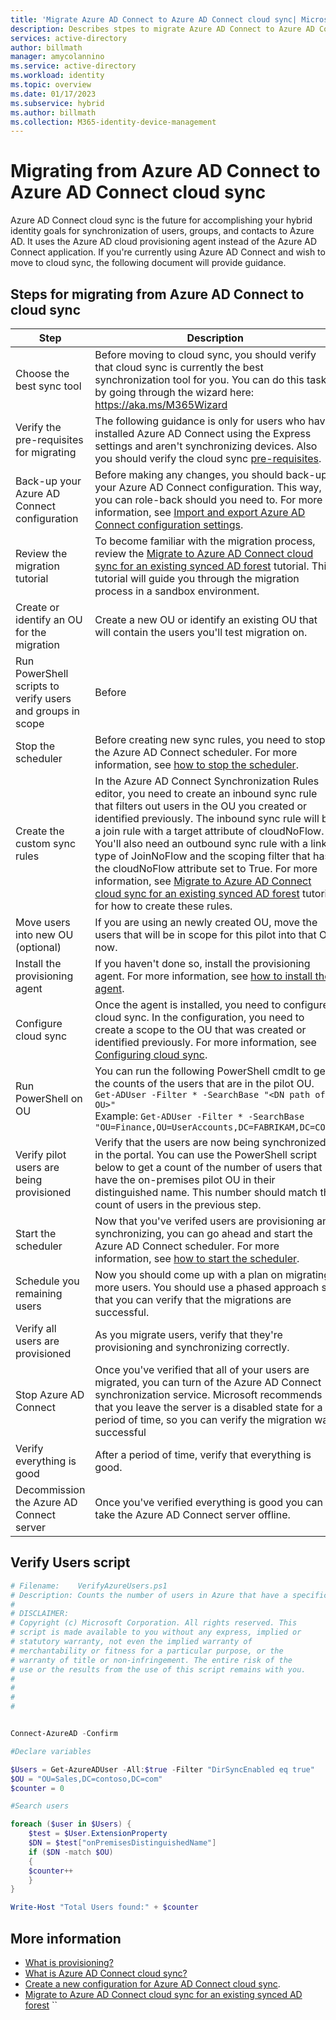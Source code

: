 ```yaml
---
title: 'Migrate Azure AD Connect to Azure AD Connect cloud sync| Microsoft Docs'
description: Describes stpes to migrate Azure AD Connect to Azure AD Connect cloud sync.
services: active-directory
author: billmath
manager: amycolannino
ms.service: active-directory
ms.workload: identity
ms.topic: overview
ms.date: 01/17/2023
ms.subservice: hybrid
ms.author: billmath
ms.collection: M365-identity-device-management
---
```



# Migrating from Azure AD Connect to Azure AD Connect cloud sync

Azure AD Connect cloud sync is the future for accomplishing your hybrid identity goals for synchronization of users, groups, and contacts to Azure AD.  It uses the Azure AD cloud provisioning agent instead of the Azure AD Connect application.  If you're currently using Azure AD Connect and wish to move to cloud sync, the following document will provide guidance.

## Steps for migrating from Azure AD Connect to cloud sync



|Step|Description|
|-----|-----|
|Choose the best sync tool|Before moving to cloud sync, you should verify that cloud sync is currently the best synchronization tool for you.  You can do this task by going through the wizard here:  https://aka.ms/M365Wizard|
|Verify the pre-requisites for migrating|The following guidance is only for users who have installed Azure AD Connect using the Express settings and aren't synchronizing devices.  Also you should verify the cloud sync [pre-requisites](how-to-prerequisites.md).|
|Back-up your Azure AD Connect configuration|Before making any changes, you should back-up your Azure AD Connect configuration.  This way, you can role-back should you need to.  For more information, see [Import and export Azure AD Connect configuration settings](../hybrid/how-to-connect-import-export-config.md).|
|Review the migration tutorial|To become familiar with the migration process, review the [Migrate to Azure AD Connect cloud sync for an existing synced AD forest](tutorial-pilot-aadc-aadccp.md) tutorial.  This tutorial will guide you through the migration process in a sandbox environment.|
|Create or identify an OU for the migration|Create a new OU or identify an existing OU that will contain the users you'll test migration on.|
|Run PowerShell scripts to verify users and groups in scope|Before   
|Stop the scheduler|Before creating new sync rules, you need to stop the Azure AD Connect scheduler.  For more information, see [how to stop the scheduler](../hybrid/how-to-connect-sync-feature-scheduler.md#stop-the-scheduler).
|Create the custom sync rules|In the Azure AD Connect Synchronization Rules editor, you need to create an inbound sync rule that filters out users in the OU you created or identified previously.  The inbound sync rule will be a join rule with a target attribute of cloudNoFlow.  You'll also need an outbound sync rule with a link type of JoinNoFlow and the scoping filter that has the cloudNoFlow attribute set to True.  For more information, see [Migrate to Azure AD Connect cloud sync for an existing synced AD forest](tutorial-pilot-aadc-aadccp.md#create-custom-user-inbound-rule) tutorial for how to create these rules.|
|Move users into new OU (optional)|If you are using an newly created OU, move the users that will be in scope for this pilot into that OU now.| 
|Install the provisioning agent|If you haven't done so, install the provisioning agent.  For more information, see [how to install the agent](how-to-install.md).|
|Configure cloud sync|Once the agent is installed, you need to configure cloud sync.  In the configuration, you need to create a scope to the OU that was created or identified previously.  For more information, see [Configuring cloud sync](how-to-configure.md).|
|Run PowerShell on OU|You can run the following PowerShell cmdlt to get the counts of the users that are in the pilot OU.  </br>`Get-ADUser -Filter * -SearchBase "<DN path of OU>"`</br> Example: `Get-ADUser -Filter * -SearchBase "OU=Finance,OU=UserAccounts,DC=FABRIKAM,DC=COM"`
|Verify pilot users are being provisioned|Verify that the users are now being synchronized in the portal.  You can use the PowerShell script below to get a count of the number of users that have the on-premises pilot OU in their distinguished name.  This number should match the count of users in the previous step.|
|Start the scheduler|Now that you've verifed users are provisioning and synchronizing, you can go ahead and start the Azure AD Connect scheduler.   For more information, see [how to start the scheduler](../hybrid/how-to-connect-sync-feature-scheduler.md#start-the-scheduler).
|Schedule you remaining users|Now you should come up with a plan on migrating more users.  You should use a phased approach so that you can verify that the migrations are successful.|
|Verify all users are provisioned|As you migrate users, verify that they're provisioning and synchronizing correctly.|
|Stop Azure AD Connect|Once you've verified that all of your users are migrated, you can turn of the Azure AD Connect synchronization service.  Microsoft recommends that you leave the server is a disabled state for a period of time, so you can verify the migration was successful
|Verify everything is good|After a period of time, verify that everything is good.|
|Decommission the Azure AD Connect server|Once you've verified everything is good you can take the Azure AD Connect server offline.|


## Verify Users script
```PowerShell
# Filename:    VerifyAzureUsers.ps1
# Description: Counts the number of users in Azure that have a specific on-premises distinguished name.
#
# DISCLAIMER:
# Copyright (c) Microsoft Corporation. All rights reserved. This 
# script is made available to you without any express, implied or 
# statutory warranty, not even the implied warranty of 
# merchantability or fitness for a particular purpose, or the 
# warranty of title or non-infringement. The entire risk of the 
# use or the results from the use of this script remains with you.
#
#
#
#


Connect-AzureAD -Confirm

#Declare variables

$Users = Get-AzureADUser -All:$true -Filter "DirSyncEnabled eq true"
$OU = "OU=Sales,DC=contoso,DC=com"
$counter = 0

#Search users

foreach ($user in $Users) {
    $test = $User.ExtensionProperty
    $DN = $test["onPremisesDistinguishedName"]
    if ($DN -match $OU)
	{
	$counter++
	}
}

Write-Host "Total Users found:" + $counter

```
## More information 

- [What is provisioning?](what-is-provisioning.md)
- [What is Azure AD Connect cloud sync?](what-is-cloud-sync.md)
- [Create a new configuration for Azure AD Connect cloud sync](how-to-configure.md).
- [Migrate to Azure AD Connect cloud sync for an existing synced AD forest](tutorial-pilot-aadc-aadccp.md) 
``